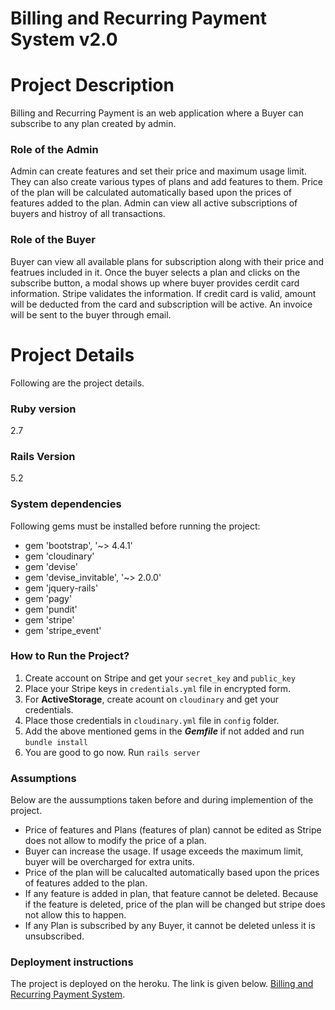 # Billing and Recurring Payment System v2.0

# Project Description

Billing and Recurring Payment is an web application where a Buyer can subscribe to any plan created by admin.

### Role of the Admin
Admin can create features and set their price and maximum usage limit. They can also create various types of plans and add features to them. Price of the plan will be calculated automatically based upon the prices of features added to the plan. Admin can view all active subscriptions of buyers and histroy of all transactions.

### Role of the Buyer
Buyer can view all available plans for subscription along with their price and featrues included in it. Once the buyer selects a plan and clicks on the subscribe button, a modal shows up where buyer provides cerdit card information. Stripe validates the information. If credit card is valid, amount will be deducted from the card and subscription will be active. An invoice will be sent to the buyer through email.

# Project Details
Following are the project details.
### Ruby version

2.7

### Rails Version

5.2

### System dependencies

Following gems must be installed before running the project:

* gem 'bootstrap', '~> 4.4.1'
* gem 'cloudinary'
* gem 'devise'
* gem 'devise_invitable', '~> 2.0.0'
* gem 'jquery-rails'
* gem 'pagy'
* gem 'pundit'
* gem 'stripe'
* gem 'stripe_event'

### How to Run the Project?

1. Create account on Stripe and get your `secret_key` and `public_key`
2. Place your Stripe keys in `credentials.yml` file in encrypted form.
3. For **ActiveStorage**, create acount on `cloudinary` and get your credentials.
4. Place those credentials in `cloudinary.yml` file in `config` folder.
5. Add the above mentioned gems in the ***Gemfile*** if not added and run `bundle install`
6. You are good to go now. Run `rails server`

### Assumptions

Below are the aussumptions taken before and during implemention of the project.
* Price of features and Plans (features of plan) cannot be edited as Stripe does not allow to modify the price of a plan.
* Buyer can increase the usage. If usage exceeds the maximum limit, buyer will be overcharged for extra units.
* Price of the plan will be calucalted automatically based upon the prices of features added to the plan.
* If any feature is added in plan, that feature cannot be deleted. Because if the feature is deleted, price
  of the plan will be changed but stripe does not allow this to happen.
* If any Plan is subscribed by any Buyer, it cannot be deleted unless it is unsubscribed.

### Deployment instructions

The project is deployed on the heroku. The link is given below.
[Billing and Recurring Payment System](https://billing-and-payment-system.herokuapp.com/).

